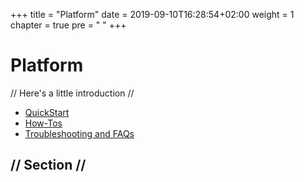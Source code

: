 +++
title = "Platform"
date = 2019-09-10T16:28:54+02:00
weight = 1
chapter = true
pre = "<i class='fas fa-server'></i>&nbsp;"
+++

# Platform

// Here's a little introduction //

- [QuickStart]()
- [How-Tos]()
- [Troubleshooting and FAQs]()

## // Section //
